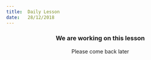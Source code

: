```yaml
---
title:  Daily Lesson
date:   28/12/2018
---
```


### <center>We are working on this lesson</center>
<center>Please come back later</center>